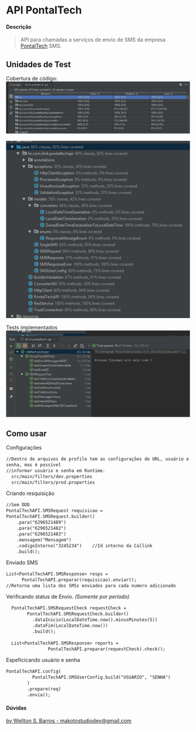 # API PontalTech

#### Descrição
> API para chamadas a serviços de envio de SMS da empresa [PontalTech](https://docs.pontaltech.com.br/pointer-sms-api) SMS.

## Unidades de Test
Cobertura de código:
<br/>
![](src/test/resources/cobertura_2.PNG)
<br/>
<br/>
![](src/test/resources/cobertura.PNG)

Tests implementados
<br/>
![](src/test/resources/test.PNG)

## Como usar
Configurações
    
    //Dentro do arquivos de profile tem as configurações de URL, usuário e senha, mas é possível
    //informar usuário e senha em Runtime.
      src/main/filters/dev.properties
      src/main/filters/prod.properties

  Criando resquisição
    
    //Sem DDD
    PontalTechAPI.SMSRequest requisicao = PontalTechAPI.SMSRequest.builder()
        .para("6296521489")
        .para("6296521482")
        .para("6296521483")
        .mensagem("Mensagem")
        .codigoInterno("3245234")    //Id interno da Callink
        .build();
        
  Enviado SMS
  
    List<PontalTechAPI.SMSResponse> resps =
          PontalTechAPI.preparar(requisicao).enviar();
    //Retorna uma lista dos SMSs enviados para cada numero adicionado

  Verificando status de Envio. *(Somente por período)*
      
      PontalTechAPI.SMSRequestCheck requestCheck =
            PontalTechAPI.SMSRequestCheck.builder()
              .dataInicio(LocalDateTime.now().minusMinutes(5))
              .dataFim(LocalDateTime.now())
              .build();
              
      List<PontalTechAPI.SMSResponse> reports =
                    PontalTechAPI.preparar(requestCheck).check();        
    
  Espeficicando usuário e senha
  
    PontalTechAPI.config(
              PontalTechAPI.SMSUserConfig.build("USUARIO", "SENHA")
            )
            .prepare(req)
            .envia();
    
#### Dúvidas 
[by Wellton S. Barros - makotostudiodev@gmail.com](https://github.com/Cafecanudo/pontaltech-api)